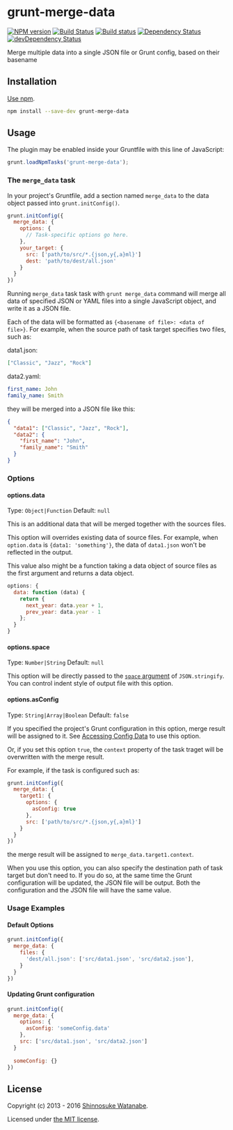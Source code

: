 # grunt-merge-data

[![NPM version](https://img.shields.io/npm/v/grunt-merge-data.svg)](https://www.npmjs.com/package/grunt-merge-data)
[![Build Status](https://travis-ci.org/shinnn/grunt-merge-data.svg?branch=master)](https://travis-ci.org/shinnn/grunt-merge-data)
[![Build status](https://ci.appveyor.com/api/projects/status/ckiescfon6xcce0f?svg=true)](https://ci.appveyor.com/project/ShinnosukeWatanabe/grunt-merge-data)
[![Dependency Status](https://david-dm.org/shinnn/grunt-merge-data.svg)](https://david-dm.org/shinnn/grunt-merge-data)
[![devDependency Status](https://david-dm.org/shinnn/grunt-merge-data/dev-status.svg)](https://david-dm.org/shinnn/grunt-merge-data#info=devDependencies)

Merge multiple data into a single JSON file or Grunt config, based on their basename

## Installation

[Use npm](https://docs.npmjs.com/cli/install).

```sh
npm install --save-dev grunt-merge-data
```

## Usage

The plugin may be enabled inside your Gruntfile with this line of JavaScript:

```javascript
grunt.loadNpmTasks('grunt-merge-data');
```

### The `merge_data` task

In your project's Gruntfile, add a section named `merge_data` to the data object passed into `grunt.initConfig()`.

```javascript
grunt.initConfig({
  merge_data: {
    options: {
      // Task-specific options go here.
    },
    your_target: {
      src: ['path/to/src/*.{json,y{,a}ml}']
      dest: 'path/to/dest/all.json'
    }
  }
})
```

Running `merge_data` task task with `grunt merge_data` command will merge all data of specified JSON or YAML files into a single JavaScript object, and write it as a JSON file.

Each of the data will be formatted as `{<basename of file>: <data of file>}`.
For example, when the source path of task target specifies two files, such as:

data1.json:

```json
["Classic", "Jazz", "Rock"]
```
data2.yaml:

```yaml
first_name: John
family_name: Smith
```

they will be merged into a JSON file like this:

```json
{
  "data1": ["Classic", "Jazz", "Rock"],
  "data2": {
    "first_name": "John",
    "family_name": "Smith"
  }
}
```

### Options

#### options.data
Type: `Object|Function`
Default: `null`

This is an additional data that will be merged together with the sources files.

This option will overrides existing data of source files.
For example, when `option.data` is `{data1: 'something'}`, the data of `data1.json` won't be reflected in the output.

This value also might be a function taking a data object of source files as the first argument and returns a data object.

```javascript
options: {
  data: function (data) {
    return {
      next_year: data.year + 1,
      prev_year: data.year - 1
    };
  }
}
```

#### options.space
Type: `Number|String`
Default: `null`

This option will be directly passed to the [`space` argument](https://developer.mozilla.org/docs/Web/JavaScript/Reference/Global_Objects/JSON/stringify#space_argument) of `JSON.stringify`. You can control indent style of output file with this option. 

#### options.asConfig
Type: `String|Array|Boolean`
Default: `false`

If you specified the project's Grunt configuration in this option, merge result will be assigned to it. See [Accessing Config Data](http://gruntjs.com/api/grunt.config#accessing-config-data) to use this option.

Or, if you set this option `true`, the `context` property of the task traget will be overwritten with the merge result.

For example, if the task is configured such as:

```javascript
grunt.initConfig({
  merge_data: {
    target1: {
      options: {
        asConfig: true
      },
      src: ['path/to/src/*.{json,y{,a}ml}']
    }
  }
})
``` 

the merge result will be assigned to `merge_data.target1.context`.

When you use this option, you can also specify the destination path of task target but don't need to.
If you do so, at the same time the Grunt configuration will be updated, the JSON file will be output. Both the configuration and the JSON file will have the same value.

### Usage Examples

#### Default Options

```javascript
grunt.initConfig({
  merge_data: {  
    files: {
      'dest/all.json': ['src/data1.json', 'src/data2.json'],
    }
  }
})
```

#### Updating Grunt configuration

```javascript
grunt.initConfig({
  merge_data: {
    options: {
      asConfig: 'someConfig.data' 
    },
    src: ['src/data1.json', 'src/data2.json']
  }
  
  someConfig: {}
})
```

## License

Copyright (c) 2013 - 2016 [Shinnosuke Watanabe](https://github.com/shinnn).

Licensed under [the MIT license](./LICENSE).
